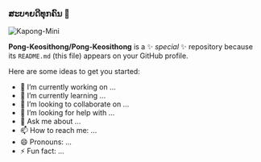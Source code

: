 ### ສະບາຍດີທຸກຄົນ  👋

<!-- [![160744959694494596]( https://i.ibb.co/HXHSXnc/Kapong-Mini.png )]()
 -->
 <img src="https://i.ibb.co/HXHSXnc/Kapong-Mini.png" alt="Kapong-Mini" border="0" />


**Pong-Keosithong/Pong-Keosithong** is a ✨ _special_ ✨ repository because its `README.md` (this file) appears on your GitHub profile.

Here are some ideas to get you started:

- 🔭 I’m currently working on ...
- 🌱 I’m currently learning ...
- 👯 I’m looking to collaborate on ...
- 🤔 I’m looking for help with ...
- 💬 Ask me about ...
- 📫 How to reach me: ...
- 😄 Pronouns: ...
- ⚡ Fun fact: ...

